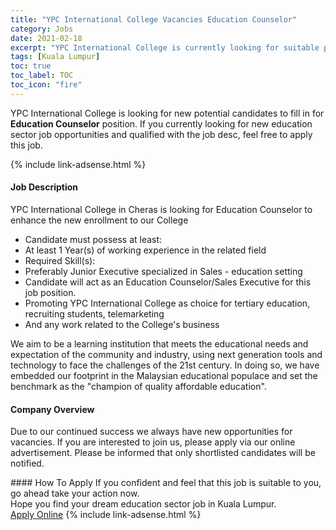 ```yaml
---
title: "YPC International College Vacancies Education Counselor" 
category: Jobs 
date: 2021-02-18 
excerpt: "YPC International College is currently looking for suitable person to fill in the Education Counselor which positioned at Kuala Lumpur" 
tags: [Kuala Lumpur] 
toc: true 
toc_label: TOC 
toc_icon: "fire" 
--- 
```


<p>YPC International College is looking for new potential candidates to fill in for <b>Education Counselor</b> position. If you currently looking for new education sector job opportunities and qualified with the job desc, feel free to apply this job.
</p>{% include link-adsense.html %} 
 <div><div><h4>Job Description</h4></div><div><div><span><div><p>YPC International College in Cheras is looking for Education Counselor to enhance the new enrollment to our College</p><ul><li>Candidate must possess at least:</li><li>At least 1 Year(s) of working experience in the related field</li><li>Required Skill(s):</li><li>Preferably Junior Executive specialized in Sales - education setting</li><li>Candidate will act as an Education Counselor/Sales Executive for this job position.</li><li>Promoting YPC International College as choice for tertiary education, recruiting students, telemarketing</li><li>And any work related to the College's business</li></ul><p>We aim to be a learning institution that meets the educational needs and expectation of the community and industry, using next generation tools and technology to face the challenges of the 21st century. In doing so, we have embedded our footprint in the Malaysian educational populace and set the benchmark as the "champion of quality affordable education".</p></div></span></div></div></div> 
<div><div><h4>Company Overview</h4></div><div><div><span><div><p>Due to our continued success we always have new opportunities for vacancies. If you are interested to join us, please apply via our online advertisement. Please be informed that only shortlisted candidates will be notified.</p></div></span></div></div></div> 
#### How To Apply 
If you confident and feel that this job is suitable to you, go ahead take your action now. <br/> 
Hope you find your dream education sector job in Kuala Lumpur. <br/> 
<a href="https://www.jobstreet.com.my/en/job/education-counselor-4484836?jobId=jobstreet-my-job-4484836" class="btn btn--info" target="_blank" rel="nofollow noopenner">Apply Online</a> 
{% include link-adsense.html %} 